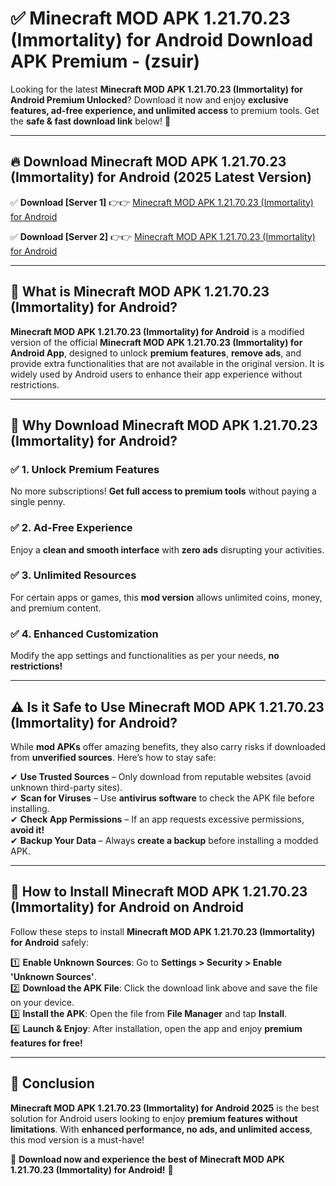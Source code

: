 
# ✅ Minecraft MOD APK 1.21.70.23 (Immortality) for Android Download APK Premium -  (zsuir) 

Looking for the latest **Minecraft MOD APK 1.21.70.23 (Immortality) for Android Premium Unlocked**? Download it now and enjoy **exclusive features, ad-free experience, and unlimited access** to premium tools. Get the **safe & fast download link** below! 🚀

---

## 🔥 Download Minecraft MOD APK 1.21.70.23 (Immortality) for Android (2025 Latest Version)

✅ **Download [Server 1]** 👉👉 [Minecraft MOD APK 1.21.70.23 (Immortality) for Android ](https://apkcomod.com?title=Minecraft_MOD_APK_1.21.70.23_(Immortality)_for_Android)  

✅ **Download [Server 2]** 👉👉 [Minecraft MOD APK 1.21.70.23 (Immortality) for Android ](https://apkcomod.com?title=Minecraft_MOD_APK_1.21.70.23_(Immortality)_for_Android)  


---

## 📌 What is Minecraft MOD APK 1.21.70.23 (Immortality) for Android?

**Minecraft MOD APK 1.21.70.23 (Immortality) for Android** is a modified version of the official **Minecraft MOD APK 1.21.70.23 (Immortality) for Android App**, designed to unlock **premium features**, **remove ads**, and provide extra functionalities that are not available in the original version. It is widely used by Android users to enhance their app experience without restrictions.

---

## 🌟 Why Download Minecraft MOD APK 1.21.70.23 (Immortality) for Android?

### ✅ 1. Unlock Premium Features
No more subscriptions! **Get full access to premium tools** without paying a single penny.

### ✅ 2. Ad-Free Experience
Enjoy a **clean and smooth interface** with **zero ads** disrupting your activities.

### ✅ 3. Unlimited Resources
For certain apps or games, this **mod version** allows unlimited coins, money, and premium content.

### ✅ 4. Enhanced Customization
Modify the app settings and functionalities as per your needs, **no restrictions!**

---

## ⚠️ Is it Safe to Use Minecraft MOD APK 1.21.70.23 (Immortality) for Android?

While **mod APKs** offer amazing benefits, they also carry risks if downloaded from **unverified sources**. Here’s how to stay safe:

✔ **Use Trusted Sources** – Only download from reputable websites (avoid unknown third-party sites).  
✔ **Scan for Viruses** – Use **antivirus software** to check the APK file before installing.  
✔ **Check App Permissions** – If an app requests excessive permissions, **avoid it!**  
✔ **Backup Your Data** – Always **create a backup** before installing a modded APK.

---

## 📲 How to Install Minecraft MOD APK 1.21.70.23 (Immortality) for Android on Android

Follow these steps to install **Minecraft MOD APK 1.21.70.23 (Immortality) for Android** safely:

1️⃣ **Enable Unknown Sources**: Go to **Settings > Security > Enable 'Unknown Sources'**.  
2️⃣ **Download the APK File**: Click the download link above and save the file on your device.  
3️⃣ **Install the APK**: Open the file from **File Manager** and tap **Install**.  
4️⃣ **Launch & Enjoy**: After installation, open the app and enjoy **premium features for free!**

---

## 🚀 Conclusion

**Minecraft MOD APK 1.21.70.23 (Immortality) for Android 2025** is the best solution for Android users looking to enjoy **premium features without limitations**. With **enhanced performance, no ads, and unlimited access**, this mod version is a must-have!

🔻 **Download now and experience the best of Minecraft MOD APK 1.21.70.23 (Immortality) for Android!** 🔻

